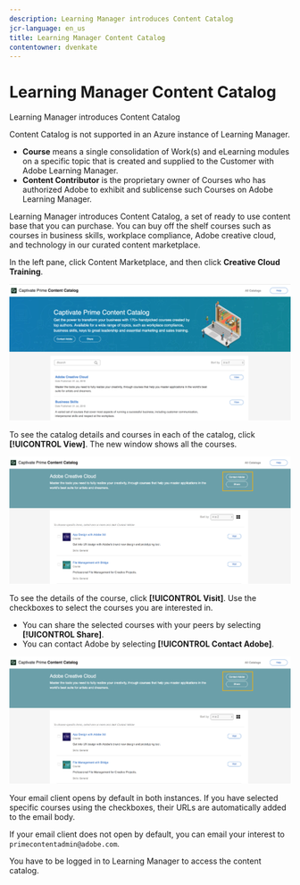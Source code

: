 ```yaml
---
description: Learning Manager introduces Content Catalog
jcr-language: en_us
title: Learning Manager Content Catalog
contentowner: dvenkate
---
```



# Learning Manager Content Catalog

Learning Manager introduces Content Catalog

Content Catalog is not supported in an Azure instance of Learning Manager.

* **Course** means a single consolidation of Work(s) and eLearning modules on a specific topic that is created and supplied to the Customer with Adobe Learning Manager.
* **Content Contributor** is the proprietary owner of Courses who has authorized Adobe to exhibit and sublicense such Courses on Adobe Learning Manager.

Learning Manager introduces Content Catalog, a set of ready to use content base that you can purchase. You can buy off the shelf courses such as courses in business skills, workplace compliance, Adobe creative cloud, and technology in our curated content marketplace.

In the left pane, click Content Marketplace, and then click **Creative Cloud Training**.

![](assets/content-catalog.png)

To see the catalog details and courses in each of the catalog, click **[!UICONTROL View]**. The new window shows all the courses.

![](assets/course-details.png)

To see the details of the course, click **[!UICONTROL Visit]**. Use the checkboxes to select the courses you are interested in.

* You can share the selected courses with your peers by selecting  **[!UICONTROL Share]**. 
* You can contact Adobe by selecting  **[!UICONTROL Contact Adobe]**.

![](assets/course-details.png)

Your email client opens by default in both instances. If you have selected specific courses using the checkboxes, their URLs are automatically added to the email body.

If your email client does not open by default, you can email your interest to `primecontentadmin@adobe.com`.

You have to be logged in to Learning Manager to access the content catalog.
